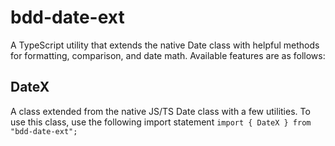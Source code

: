 # bdd-date-ext

A TypeScript utility that extends the native Date class with helpful methods for formatting, comparison, and date math. Available features are as follows:

## DateX

A class extended from the native JS/TS Date class with a few utilities. To use this class, use the following import statement
`import { DateX } from "bdd-date-ext"; `